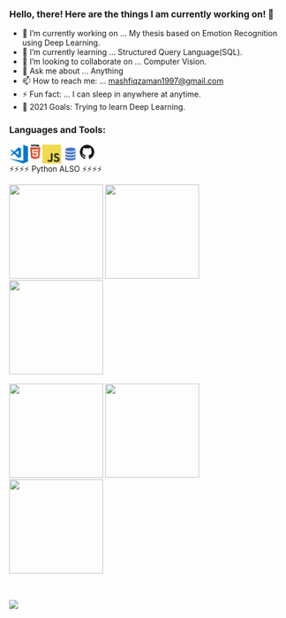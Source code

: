### Hello, there! Here are the things I am currently working on! 👋

- 🔭 I’m currently working on ... My thesis based on Emotion Recognition using Deep Learning.
- 🌱 I’m currently learning ... Structured Query Language(SQL). 
- 👯 I’m looking to collaborate on ... Computer Vision.
- 💬 Ask me about ... Anything
- 📫 How to reach me: ... mashfiqzaman1997@gmail.com
- ⚡ Fun fact: ... I can sleep in anywhere at anytime.
- 🥅 2021 Goals: Trying to learn Deep Learning.


### Languages and Tools:

<img align="left" alt="Visual Studio Code" width="34px" src="https://raw.githubusercontent.com/github/explore/80688e429a7d4ef2fca1e82350fe8e3517d3494d/topics/visual-studio-code/visual-studio-code.png" />

<img align="left" alt="HTML5" width="26px" src="https://raw.githubusercontent.com/github/explore/80688e429a7d4ef2fca1e82350fe8e3517d3494d/topics/html/html.png" />

<img align="left" alt="JavaScript" width="34px" src="https://raw.githubusercontent.com/github/explore/80688e429a7d4ef2fca1e82350fe8e3517d3494d/topics/javascript/javascript.png" />
<img align="left" alt="SQL" width="34px" src="https://raw.githubusercontent.com/github/explore/80688e429a7d4ef2fca1e82350fe8e3517d3494d/topics/sql/sql.png" />

<img align="left" alt="GitHub" width="26px" src="https://raw.githubusercontent.com/github/explore/78df643247d429f6cc873026c0622819ad797942/topics/github/github.png" />
<br />
<br />
⚡⚡⚡⚡ Python ALSO ⚡⚡⚡⚡

<br />
<p>
<img  width="170" height="170" src="https://arasatasaygin.github.io/openlogos/logos/clique.jpg" width="170" height="170">
<img  width="170" height="170" src="https://arasatasaygin.github.io/openlogos/logos/steps.jpg" width="170" height="170">
<img  src="https://arasatasaygin.github.io/openlogos/logos/morning.jpg" width="170" height="170">
</p>

<p>
<img  src="https://arasatasaygin.github.io/openlogos/logos/gate-keeper.jpg" width="170" height="170">
<img  src="https://arasatasaygin.github.io/openlogos/logos/quick-fingers.jpg" width="170" height="170">
<img src="https://arasatasaygin.github.io/openlogos/logos/watch-bob.jpg" width="170" height="170">
</p>
<br />


<p>
<img src="https://github-readme-stats.vercel.app/api?username=Mashfiq97&show_icons=true&theme=radical">
</p>


